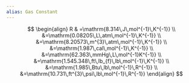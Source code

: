 ```yaml
---
alias: Gas Constant
---
```

$$
\begin{align}
R  & =\mathrm{8.314\,J\,mol^{-1}\,K^{-1}} \\
&=\mathrm{0.08205\,L\,atm\,mol^{-1}\,K^{-1}} \\
&=\mathrm{8.20573\,m^{3}\,atm\,mol^{-1}\,K^{-1}} \\
&=\mathrm{1.987\,cal\,mol^{-1}\,K^{-1}} \\
&=\mathrm{62.363\,mmHg\,L\,mol^{-1}K^{-1}} \\
&=\mathrm{1.545.348\,ft\,lb_{f}\,lb\,mol^{-1}\,K^{-1}} \\
&=\mathrm{1.985\,Btu\,lb\,mol^{-1}\,R^{-1}} \\
&=\mathrm{10.731\,ft^{3}\,psi\,lb\,mol^{-1}\,R^{-1}}
\end{align}
$$
